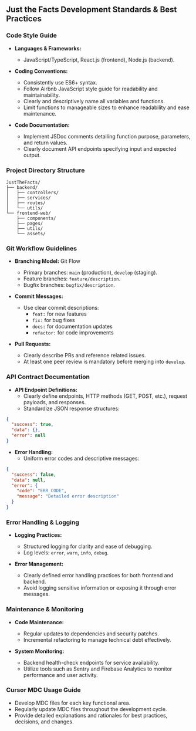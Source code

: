 ## Just the Facts Development Standards & Best Practices

### Code Style Guide

- **Languages & Frameworks:**
  - JavaScript/TypeScript, React.js (frontend), Node.js (backend).

- **Coding Conventions:**
  - Consistently use ES6+ syntax.
  - Follow Airbnb JavaScript style guide for readability and maintainability.
  - Clearly and descriptively name all variables and functions.
  - Limit functions to manageable sizes to enhance readability and ease maintenance.

- **Code Documentation:**
  - Implement JSDoc comments detailing function purpose, parameters, and return values.
  - Clearly document API endpoints specifying input and expected output.

### Project Directory Structure

```
JustTheFacts/
├── backend/
│   ├── controllers/
│   ├── services/
│   ├── routes/
│   └── utils/
└── frontend-web/
    ├── components/
    ├── pages/
    ├── utils/
    └── assets/
```

### Git Workflow Guidelines

- **Branching Model:** Git Flow
  - Primary branches: `main` (production), `develop` (staging).
  - Feature branches: `feature/description`.
  - Bugfix branches: `bugfix/description`.

- **Commit Messages:**
  - Use clear commit descriptions:
    - `feat:` for new features
    - `fix:` for bug fixes
    - `docs:` for documentation updates
    - `refactor:` for code improvements

- **Pull Requests:**
  - Clearly describe PRs and reference related issues.
  - At least one peer review is mandatory before merging into `develop`.

### API Contract Documentation

- **API Endpoint Definitions:**
  - Clearly define endpoints, HTTP methods (GET, POST, etc.), request payloads, and responses.
  - Standardize JSON response structures:

```json
{
  "success": true,
  "data": {},
  "error": null
}
```

- **Error Handling:**
  - Uniform error codes and descriptive messages:

```json
{
  "success": false,
  "data": null,
  "error": {
    "code": "ERR_CODE",
    "message": "Detailed error description"
  }
}
```

### Error Handling & Logging

- **Logging Practices:**
  - Structured logging for clarity and ease of debugging.
  - Log levels: `error`, `warn`, `info`, `debug`.

- **Error Management:**
  - Clearly defined error handling practices for both frontend and backend.
  - Avoid logging sensitive information or exposing it through error messages.

### Maintenance & Monitoring

- **Code Maintenance:**
  - Regular updates to dependencies and security patches.
  - Incremental refactoring to manage technical debt effectively.

- **System Monitoring:**
  - Backend health-check endpoints for service availability.
  - Utilize tools such as Sentry and Firebase Analytics to monitor performance and user activity.

### Cursor MDC Usage Guide

- Develop MDC files for each key functional area.
- Regularly update MDC files throughout the development cycle.
- Provide detailed explanations and rationales for best practices, decisions, and changes.

